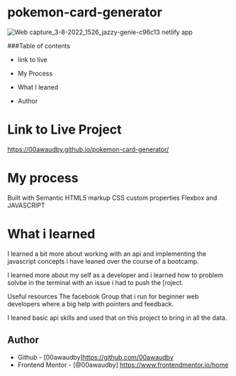# pokemon-card-generator

![Web capture_3-8-2022_1526_jazzy-genie-c96c13 netlify app](https://user-images.githubusercontent.com/84845712/185974870-452371ac-5490-450e-bbef-acd565101042.jpeg)



###Table of contents

- link to live

- My Process

- What I leaned

- Author

# Link to Live Project 
https://00awaudby.github.io/pokemon-card-generator/


# My process 
Built with Semantic HTML5 markup CSS custom properties Flexbox and JAVASCRIPT

# What i learned

I learned a bit more about working with an api and implementing the javascript concepts i have leaned over the course of a bootcamp.

I learned more about my self as a developer and i learned how to problem solvbe in the terminal with an issue i had to push the [roject.

Useful resources The facebook Group that i run for beginner web developers where a big help with pointers and feedback.


I leaned basic api skills and used that on this project to bring in all the data.




## Author

- Github - [00awaudby]https://github.com/00awaudby
- Frontend Mentor - [@00awaudby] https://www.frontendmentor.io/home



